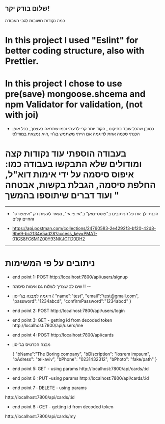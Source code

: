 ## שלום בודק יקר!

כמה נקודות חשובות לגבי העבודה

# In this project I used "Eslint" for better coding structure, also with Prettier.

# In this project I chose to use pre(save) mongoose.shcema and npm Validator for validation, (not with joi)

- כמובן שהכל עובד כתיקונו , הקוד יותר קרי לדעתי וכמו שתראה בעצמך, בכל אופן הכנתי סכמה אחת לדוגמה אם הייתי משתמש בג'וי ,היא נמצאת במודלס

# בעבודה הוספתי עוד נקודות קצה ומודולים שלא התבקשו בעבודה כמו: איפוס סיסמה על ידי אימות דוא"ל, החלפת סיסמה, הגבלת בקשות, אבטחה ועוד דברים שיתוספו בהמשך "

---

- הכנתי לך את כל הניתובים ב"פוסט-מאן" ב"אי.פי.אי", נשאר לעשות רק "אימפורט" והחיים קלים

- https://api.postman.com/collections/24760583-2e4292f3-bf20-42d8-9be9-bc2134e5ad28?access_key=PMAT-01GS8FC6M1Z00Y93NKJCTD0DH2

---

# ניתובים על פי המשימות

- end point 1: POST
  http://localhost:7800/api/users/signup

* שים לב שצריך לשלוח גם אימות סיסמה !! --

* דוגמה למבנה בג'ייסון
  {
  "name":"test",
  "email":"test@gmail.com",
  "password":"1234abcd",
  "confirmPassword":"1234abcd"
  }

- end point 2: POST
  http://localhost:7800/api/users/login

- end point 3: GET - getting id from decoded token
  http://localhost:7800/api/users/me

- end point 4: POST
  http://localhost:7800/api/cards

* מבנה הכרטיס בג'יסון

  {
  "bName":"The Boring company",
  "bDiscription": "losrem impsum",
  "bAdress": "tel-aviv",
  "bPhone": "0231432312",
  "bPhoto": "fake/path"
  }

- end point 5: GET - using params
  http://localhost:7800/api/cards/:id

- end point 6 : PUT -using params
  http://localhost:7800/api/cards/:id

- end point 7 : DELETE - using params

http://localhost:7800/api/cards/:id

- end point 8 : GET - getting id from decoded token

http://localhost:7800/api/cards/my
